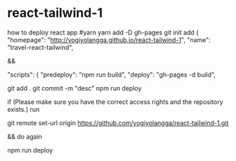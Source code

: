 # react-tailwind-1
how to deploy react app #yarn
yarn add -D gh-pages
git init
  add 
  {
  "homepage": "http://yogiyolangga.github.io/react-tailwind-1",
  "name": "travel-react-tailwind",
  
  &&
  
  "scripts": {
    "predeploy": "npm run build",
    "deploy": "gh-pages -d build",
    
git add .
git commit -m "desc"
npm run deploy



if  (Please make sure you have the correct access rights
     and the repository exists.) run 
     
git remote set-url origin https://github.com/yogiyolangga/react-tailwind-1.git

&& do again

npm run deploy
